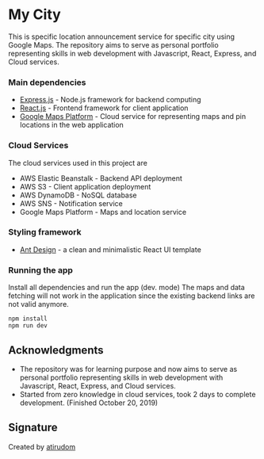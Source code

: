 # My City
This is specific location announcement service for specific city using Google Maps. The repository aims to serve as personal portfolio representing skills in web development with Javascript, React, Express, and Cloud services.

### Main dependencies
* [Express.js](https://github.com/expressjs/express) - Node.js framework for backend computing
* [React.js](https://reactjs.org/) - Frontend framework for client application
* [Google Maps Platform](https://developers.google.com/maps/documentation) - Cloud service for representing maps and pin locations in the web application

### Cloud Services
The cloud services used in this project are
* AWS Elastic Beanstalk - Backend API deployment
* AWS S3 - Client application deployment
* AWS DynamoDB - NoSQL database
* AWS SNS - Notification service
* Google Maps Platform - Maps and location service

### Styling framework
* [Ant Design](https://ant.design/) - a clean and minimalistic React UI template

### Running the app

Install all dependencies and run the app (dev. mode)
The maps and data fetching will not work in the application since the existing backend links are not valid anymore.

```
npm install
npm run dev
```

## Acknowledgments

* The repository was for learning purpose and now aims to serve as personal portfolio representing skills in web development with Javascript, React, Express, and Cloud services.
* Started from zero knowledge in cloud services, took 2 days to complete development. (Finished October 20, 2019)

## Signature
Created by [atirudom](https://github.com/atirudom)
